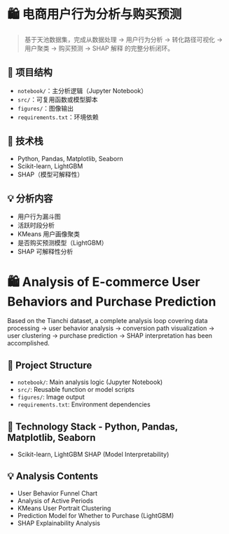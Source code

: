 # 🛍️ 电商用户行为分析与购买预测

> 基于天池数据集，完成从数据处理 → 用户行为分析 → 转化路径可视化 → 用户聚类 → 购买预测 → SHAP 解释 的完整分析闭环。

## 📁 项目结构

- `notebook/`：主分析逻辑（Jupyter Notebook）
- `src/`：可复用函数或模型脚本
- `figures/`：图像输出
- `requirements.txt`：环境依赖

## 🧠 技术栈
- Python, Pandas, Matplotlib, Seaborn
- Scikit-learn, LightGBM
- SHAP（模型可解释性）

## 💡 分析内容
- 用户行为漏斗图
- 活跃时段分析
- KMeans 用户画像聚类
- 是否购买预测模型（LightGBM）
- SHAP 可解释性分析


# 🛍️ Analysis of E-commerce User Behaviors and Purchase Prediction 

Based on the Tianchi dataset, a complete analysis loop covering data processing → user behavior analysis → conversion path visualization → user clustering → purchase prediction → SHAP interpretation has been accomplished. 

## 📁 Project Structure 

- `notebook/`: Main analysis logic (Jupyter Notebook)
- `src/`: Reusable function or model scripts
- `figures/`: Image output
- `requirements.txt`: Environment dependencies 

## 🧠 Technology Stack - Python, Pandas, Matplotlib, Seaborn
- Scikit-learn, LightGBM
SHAP (Model Interpretability) 

## 💡 Analysis Contents
- User Behavior Funnel Chart
- Analysis of Active Periods
- KMeans User Portrait Clustering
- Prediction Model for Whether to Purchase (LightGBM)
- SHAP Explainability Analysis 
